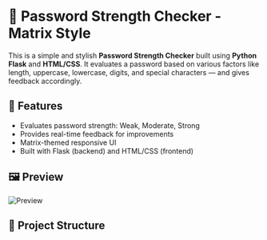 # 🔐 Password Strength Checker - Matrix Style

This is a simple and stylish **Password Strength Checker** built using **Python Flask** and **HTML/CSS**. It evaluates a password based on various factors like length, uppercase, lowercase, digits, and special characters — and gives feedback accordingly.

## 🚀 Features

- Evaluates password strength: Weak, Moderate, Strong
- Provides real-time feedback for improvements
- Matrix-themed responsive UI
- Built with Flask (backend) and HTML/CSS (frontend)

## 🖼 Preview

![Preview](static/360_F_1155805639_eIHNkWZ03PbUCSa48psB3xmx1cav29FT.jpg)

## 📂 Project Structure

